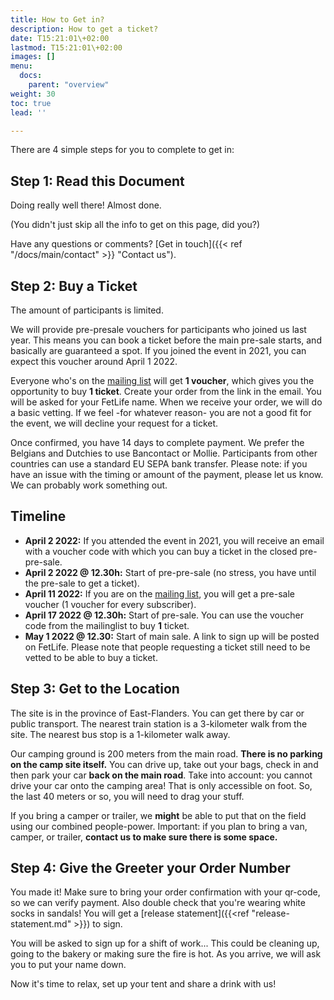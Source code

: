 ```yaml
---
title: How to Get in?
description: How to get a ticket?
date: T15:21:01\+02:00
lastmod: T15:21:01\+02:00
images: []
menu: 
  docs:
    parent: "overview"
weight: 30
toc: true
lead: ''

---
```

There are 4 simple steps for you to complete to get in:

## Step 1: Read this Document

Doing really well there! Almost done.

(You didn't just skip all the info to get on this page, did you?)

Have any questions or comments? [Get in touch]({{< ref "/docs/main/contact" >}} "Contact us").

## Step 2: Buy a Ticket

The amount of participants is limited.

We will provide pre-presale vouchers for participants who joined us last year. This means you can book a ticket before the main pre-sale starts, and basically are guaranteed a spot. If you joined the event in 2021, you can expect this voucher around April 1 2022. 

Everyone who's on the [mailing list](https://roguerope.be/pages/newsletter.html) will get **1 voucher**, which gives you the opportunity to buy **1 ticket**. Create your order from the link in the email. 
You will be asked for your FetLife name. When we receive your order, we will do a basic vetting. If we feel -for whatever reason- you are not a good fit for the event, we will decline your request for a ticket.

Once confirmed, you have 14 days to complete payment. We prefer the Belgians and Dutchies to use Bancontact or Mollie. Participants from other countries can use a standard EU SEPA bank transfer.
Please note: if you have an issue with the timing or amount of the payment, please let us know. We can probably work something out.

## Timeline

* **April 2 2022:** If you attended the event in 2021, you will receive an email with a voucher code with which you can buy a ticket in the closed pre-pre-sale.
* **April 2 2022 @ 12.30h:** Start of pre-pre-sale (no stress, you have until the pre-sale to get a ticket).
* **April 11 2022:** If you are on the [mailing list](https://roguerope.be/pages/newsletter.html), you will get a pre-sale voucher (1 voucher for every subscriber).
* **April 17 2022 @ 12.30h:** Start of pre-sale. You can use the voucher code from the mailinglist to buy **1** ticket.
* **May 1 2022 @ 12.30:** Start of main sale. A link to sign up will be posted on FetLife. Please note that people requesting a ticket still need to be vetted to be able to buy a ticket.

## Step 3: Get to the Location

The site is in the province of East-Flanders. You can get there by car or public transport. The nearest train station is a 3-kilometer walk from the site. The nearest bus stop is a 1-kilometer walk away.

Our camping ground is 200 meters from the main road. **There is no parking on the camp site itself.** You can drive up, take out your bags, check in and then park your car **back on the main road**.
Take into account: you cannot drive your car onto the camping area! That is only accessible on foot. So, the last 40 meters or so, you will need to drag your stuff.

If you bring a camper or trailer, we **might** be able to put that on the field using our combined people-power. Important: if you plan to bring a van, camper, or trailer, **contact us to make sure there is some space.**

## Step 4: Give the Greeter your Order Number

You made it! Make sure to bring your order confirmation with your qr-code, so we can verify payment. Also double check that you're wearing white socks in sandals! You will get a [release statement]({{<ref "release-statement.md" >}}) to sign.

You will be asked to sign up for a shift of work... This could be cleaning up, going to the bakery or making sure the fire is hot. As you arrive, we will ask you to put your name down.

Now it's time to relax, set up your tent and share a drink with us!
